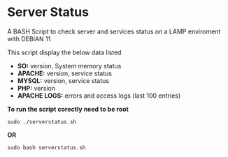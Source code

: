 # Server Status
A BASH Script to check server and services status on a LAMP enviroment with DEBIAN 11

This script display the below data listed

- **SO:** version, System memory status
- **APACHE:** version, service status
- **MYSQL:** version, service status
- **PHP:** version
- **APACHE LOGS:** errors and access logs (last 100 entries)

**To run the script corectly need to be root**

```
sudo ./serverstatus.sh 
```
**OR**
```
sudo bash serverstatus.sh
```
